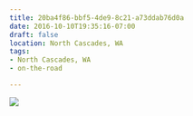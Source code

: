 ```yaml
---
title: 20ba4f86-bbf5-4de9-8c21-a73ddab76d0a
date: 2016-10-10T19:35:16-07:00
draft: false
location: North Cascades, WA
tags:
- North Cascades, WA
- on-the-road

---
```



![](https://d17enza3bfujl8.cloudfront.net/20161009_01_36.jpg)

